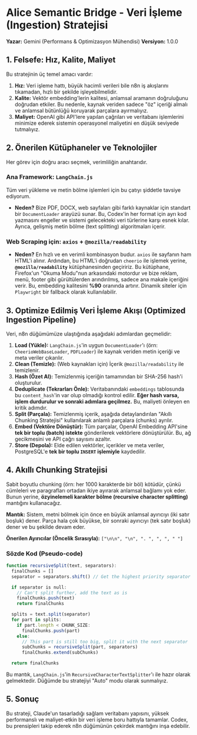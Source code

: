 # Alice Semantic Bridge - Veri İşleme (Ingestion) Stratejisi
**Yazar:** Gemini (Performans & Optimizasyon Mühendisi)
**Versiyon:** 1.0.0

## 1. Felsefe: Hız, Kalite, Maliyet

Bu stratejinin üç temel amacı vardır:
1.  **Hız:** Veri işleme hattı, büyük hacimli verileri bile n8n iş akışlarını tıkamadan, hızlı bir şekilde işleyebilmelidir.
2.  **Kalite:** Vektör embedding'lerin kalitesi, anlamsal aramanın doğruluğunu doğrudan etkiler. Bu nedenle, kaynak veriden sadece "öz" içeriği almalı ve anlamsal bütünlüğü koruyarak parçalara ayırmalıyız.
3.  **Maliyet:** OpenAI gibi API'lere yapılan çağrıları ve veritabanı işlemlerini minimize ederek sistemin operasyonel maliyetini en düşük seviyede tutmalıyız.

## 2. Önerilen Kütüphaneler ve Teknolojiler

Her görev için doğru aracı seçmek, verimliliğin anahtarıdır.

### Ana Framework: `LangChain.js`
Tüm veri yükleme ve metin bölme işlemleri için bu çatıyı şiddetle tavsiye ediyorum.
*   **Neden?** Bize PDF, DOCX, web sayfaları gibi farklı kaynaklar için standart bir `DocumentLoader` arayüzü sunar. Bu, Codex'in her format için ayrı kod yazmasını engeller ve sistemi gelecekteki veri türlerine karşı esnek kılar. Ayrıca, gelişmiş metin bölme (text splitting) algoritmaları içerir.

### Web Scraping için: `axios` + `@mozilla/readability`
*   **Neden?** En hızlı ve en verimli kombinasyon budur. `axios` ile sayfanın ham HTML'i alınır. Ardından, bu HTML'i doğrudan `cheerio` ile işlemek yerine, **`@mozilla/readability`** kütüphanesinden geçiririz. Bu kütüphane, Firefox'un "Okuma Modu"nun arkasındaki motordur ve bize reklam, menü, footer gibi gürültülerden arındırılmış, sadece ana makale içeriğini verir. Bu, embedding kalitesini **%90** oranında artırır. Dinamik siteler için `Playwright` bir fallback olarak kullanılabilir.

## 3. Optimize Edilmiş Veri İşleme Akışı (Optimized Ingestion Pipeline)

Veri, n8n düğümümüze ulaştığında aşağıdaki adımlardan geçmelidir:

1.  **Load (Yükle):** `LangChain.js`'in uygun `DocumentLoader`'ı (örn: `CheerioWebBaseLoader`, `PDFLoader`) ile kaynak veriden metin içeriği ve meta veriler çıkarılır.
2.  **Clean (Temizle):** (Web kaynakları için) İçerik `@mozilla/readability` ile temizlenir.
3.  **Hash (Özet Al):** Temizlenmiş içeriğin tamamından bir SHA-256 hash'i oluşturulur.
4.  **Deduplicate (Tekrarları Önle):** Veritabanındaki `embeddings` tablosunda bu `content_hash`'in var olup olmadığı kontrol edilir. **Eğer hash varsa, işlem durdurulur ve sonraki adımlara geçilmez.** Bu, maliyeti önleyen en kritik adımdır.
5.  **Split (Parçala):** Temizlenmiş içerik, aşağıda detaylandırılan "Akıllı Chunking Stratejisi" kullanılarak anlamlı parçalara (chunks) ayrılır.
6.  **Embed (Vektöre Dönüştür):** Tüm parçalar, OpenAI Embedding API'sine **tek bir toplu (batch) istekte** gönderilerek vektörlere dönüştürülür. Bu, ağ gecikmesini ve API çağrı sayısını azaltır.
7.  **Store (Depola):** Elde edilen vektörler, içerikler ve meta veriler, PostgreSQL'e **tek bir toplu `INSERT` işlemiyle** kaydedilir.

## 4. Akıllı Chunking Stratejisi

Sabit boyutlu chunking (örn: her 1000 karakterde bir böl) kötüdür, çünkü cümleleri ve paragrafları ortadan ikiye ayırarak anlamsal bağlamı yok eder. Bunun yerine, **özyinelemeli karakter bölme (recursive character splitting)** mantığını kullanacağız.

**Mantık:** Sistem, metni bölmek için önce en büyük anlamsal ayırıcıyı (iki satır boşluk) dener. Parça hala çok büyükse, bir sonraki ayırıcıyı (tek satır boşluk) dener ve bu şekilde devam eder.

**Önerilen Ayırıcılar (Öncelik Sırasıyla):** `["\n\n", "\n", ". ", ", ", " "]`

### Sözde Kod (Pseudo-code)

```typescript
function recursiveSplit(text, separators):
  finalChunks = []
  separator = separators.shift() // Get the highest priority separator

  if separator is null:
    // Can't split further, add the text as is
    finalChunks.push(text)
    return finalChunks

  splits = text.split(separator) 
  for part in splits:
    if part.length < CHUNK_SIZE:
      finalChunks.push(part)
    else:
      // This part is still too big, split it with the next separator
      subChunks = recursiveSplit(part, separators)
      finalChunks.extend(subChunks)

  return finalChunks
```

Bu mantık, `LangChain.js`'in `RecursiveCharacterTextSplitter`'ı ile hazır olarak gelmektedir. Düğümde bu stratejiyi "Auto" modu olarak sunmalıyız.

## 5. Sonuç

Bu strateji, Claude'un tasarladığı sağlam veritabanı yapısını, yüksek performanslı ve maliyet-etkin bir veri işleme boru hattıyla tamamlar. Codex, bu prensipleri takip ederek n8n düğümünün çekirdek mantığını inşa edebilir.